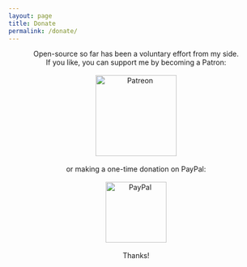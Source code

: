 ```yaml
---
layout: page
title: Donate
permalink: /donate/
---
```


<center>
Open-source so far has been a voluntary effort from my side.
<br>
If you like, you can support me by becoming a Patron:
<br>
<br>
<a href="https://www.patreon.com/bePatron?u=8834081">
         <img alt="Patreon" src="https://i.imgur.com/uAAZCfJ.png"
         width="160">
</a>
<br>
<br>
or making a one-time donation on PayPal:
<br>
<br>
<a href="https://paypal.me/ritiek">
         <img alt="PayPal" src="https://i.imgur.com/AcCVJsO.png"
         width="120">
</a>
<br>
<br>
Thanks!
</center>
